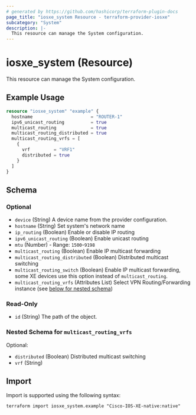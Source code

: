 ```yaml
---
# generated by https://github.com/hashicorp/terraform-plugin-docs
page_title: "iosxe_system Resource - terraform-provider-iosxe"
subcategory: "System"
description: |-
  This resource can manage the System configuration.
---
```


# iosxe_system (Resource)

This resource can manage the System configuration.

## Example Usage

```terraform
resource "iosxe_system" "example" {
  hostname                      = "ROUTER-1"
  ipv6_unicast_routing          = true
  multicast_routing             = true
  multicast_routing_distributed = true
  multicast_routing_vrfs = [
    {
      vrf         = "VRF1"
      distributed = true
    }
  ]
}
```

<!-- schema generated by tfplugindocs -->
## Schema

### Optional

- `device` (String) A device name from the provider configuration.
- `hostname` (String) Set system's network name
- `ip_routing` (Boolean) Enable or disable IP routing
- `ipv6_unicast_routing` (Boolean) Enable unicast routing
- `mtu` (Number) - Range: `1500`-`9198`
- `multicast_routing` (Boolean) Enable IP multicast forwarding
- `multicast_routing_distributed` (Boolean) Distributed multicast switching
- `multicast_routing_switch` (Boolean) Enable IP multicast forwarding, some XE devices use this option instead of `multicast_routing`.
- `multicast_routing_vrfs` (Attributes List) Select VPN Routing/Forwarding instance (see [below for nested schema](#nestedatt--multicast_routing_vrfs))

### Read-Only

- `id` (String) The path of the object.

<a id="nestedatt--multicast_routing_vrfs"></a>
### Nested Schema for `multicast_routing_vrfs`

Optional:

- `distributed` (Boolean) Distributed multicast switching
- `vrf` (String)

## Import

Import is supported using the following syntax:

```shell
terraform import iosxe_system.example "Cisco-IOS-XE-native:native"
```
